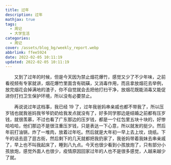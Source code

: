 ```yaml
---
title: 过年
description: 过年
mathjax: true
tags:
  - 周记
  - 大学生活
categories:
  - 周记
cover: /assets/blog_bg/weekly_report.webp
abbrlink: ffee5924
date: 2022-02-05 10:11:19
updated: 2022-02-05 10:11:19
---
```


&emsp;&emsp;又到了过年的时候，但是今天因为禁止烟花爆竹，感觉又少了不少年味，之前看视频有专家就讲，烟花爆竹里面含有硫磺，又消毒作用，而且拿放烟花去举例，放完烟花会掉满地的渣子，你不自觉就会去把他打扫干净，放烟花既能消毒又能促进你打扫卫生保护环境，所以没有必要禁止。

&emsp;&emsp;再说说过年这档事，我已经 19 了，过年我爸妈串亲戚也都不带我了，所以压岁钱也就我爸妈我爷爷奶奶给我发点就没有了，好多同学那边是结婚之前都有压岁钱，就很羡慕，不过也看了广东那边的压岁钱，都是一个红包里五块十块的，好惨哈哈哈，他们那边不是很注重压岁钱，只是表达一下心意，所以就发的挺少。然后年前打油锅，炸了一堆肉，放着过年吃。然后就是大年初一早上去上坟，烧纸。下午的话去逛了逛古街，然后剩下的几天就都把我扔家了，我爸妈带着我妹去串亲戚了，早上也不叫我起床了，睡到八九点。今天也很少看到小孩放炮了，只有部分小孩放炮，感觉外面人也很少，疫情原因回家过年的人也不是很多感觉，人越来越少了就。
